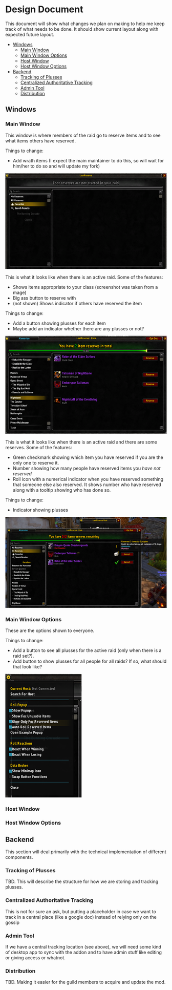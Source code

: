 # Design Document

This document will show what changes we plan on making to help me keep track of what needs to be done. It should show current layout along with expected future layout.

- [Windows](#windows)
  - [Main Window](#main-window)
  - [Main Window Options](#main-window-options)
  - [Host Window](#host-window)
  - [Host Window Options](#host-window-options)
- [Backend](#backend)
  - [Tracking of Plusses](#tracking-of-plusses)
  - [Centralized Authoritative Tracking](#centralized-authoritative-tracking)
  - [Admin Tool](#admin-tool)
  - [Distribution](#distribution)

## Windows

### Main Window
This window is where members of the raid go to reserve items and to see what items others have reserved.

Things to change:
- Add wrath items (I expect the main maintainer to do this, so will wait for him/her to do so and will update my fork)

![Main Screen without active raid](pictures/main_screen.png)

This is what it looks like when there is an active raid. Some of the features:
- Shows items appropriate to your class (screenshot was taken from a mage)
- Big ass button to reserve with
- (not shown) Shows indicator if others have reserved the item

Things to change:
- Add a button showing plusses for each item
- Maybe add an indicator whether there are any plusses or not?

![Main Screen with active raid](pictures/main_screen_active.png)

This is what it looks like when there is an active raid and there are some reserves. Some of the features:
- Green checkmark showing which item you have reserved if you are the only one to reserve it.
- Number showing how many people have reserved items you _have not reserved_
- Roll icon with a numerical indicator when you have reserved something that someone else also reserved. It shows number who have reserved along with a tooltip showing who has done so.

Things to change:
- Indicator showing plusses

![Main Screen with active raid and reserves](pictures/all_reserves.png)

### Main Window Options
These are the options shown to everyone.

Things to change:
- Add a button to see all plusses for the active raid (only when there is a raid set?).
- Add button to show plusses for all people for all raids? If so, what should that look like?

![Main screen options](pictures/main_screen_options.png)

### Host Window

### Host Window Options

## Backend
This section will deal primarily with the technical implementation of different components. 

### Tracking of Plusses
TBD. This will describe the structure for how we are storing and tracking plusses.

### Centralized Authoritative Tracking
This is not for sure an ask, but putting a placeholder in case we want to track in a central place (like a google doc) instead of relying only on the gossip

### Admin Tool
If we have a central tracking location (see above), we will need some kind of desktop app to sync with the addon and to have admin stuff like editing or giving access or whatnot.

### Distribution
TBD. Making it easier for the guild members to acquire and update the mod.